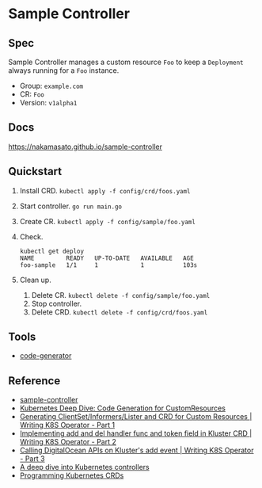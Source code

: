 # Sample Controller

## Spec

Sample Controller manages a custom resource `Foo` to keep a `Deployment` always running for a `Foo` instance.

- Group: `example.com`
- CR: `Foo`
- Version: `v1alpha1`

## Docs

https://nakamasato.github.io/sample-controller

## Quickstart

1. Install CRD. `kubectl apply -f config/crd/foos.yaml`
1. Start controller. `go run main.go`
1. Create CR. `kubectl apply -f config/sample/foo.yaml`
1. Check.

    ```
    kubectl get deploy
    NAME         READY   UP-TO-DATE   AVAILABLE   AGE
    foo-sample   1/1     1            1           103s
    ```
1. Clean up.
    1. Delete CR. `kubectl delete -f config/sample/foo.yaml`
    1. Stop controller.
    1. Delete CRD. `kubectl delete -f config/crd/foos.yaml`

## Tools

- [code-generator](https://github.com/kubernetes/code-generator)

## Reference
- [sample-controller](https://github.com/kubernetes/sample-controller)
- [Kubernetes Deep Dive: Code Generation for CustomResources](https://cloud.redhat.com/blog/kubernetes-deep-dive-code-generation-customresources)
- [Generating ClientSet/Informers/Lister and CRD for Custom Resources | Writing K8S Operator - Part 1](https://www.youtube.com/watch?v=89PdRvRUcPU)
- [Implementing add and del handler func and token field in Kluster CRD | Writing K8S Operator - Part 2](https://www.youtube.com/watch?v=MOutOgdXfnA)
- [Calling DigitalOcean APIs on Kluster's add event | Writing K8S Operator - Part 3](https://www.youtube.com/watch?v=Wtyj0V4Inmg)
- [A deep dive into Kubernetes controllers](https://engineering.bitnami.com/articles/a-deep-dive-into-kubernetes-controllers.html)
- [Programming Kubernetes CRDs](https://insujang.github.io/2020-02-13/programming-kubernetes-crd/)
